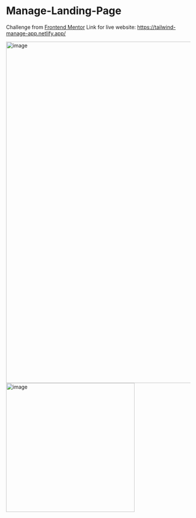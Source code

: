 # Manage-Landing-Page
Challenge from <a href="https://www.frontendmentor.io/home">Frontend Mentor</a>
Link for live website: https://tailwind-manage-app.netlify.app/

<img width="929" alt="image" src="https://user-images.githubusercontent.com/71205609/183234208-74d55fc7-fae3-4335-bf41-1bf550eceebb.png">
<img width="351" alt="image" src="https://user-images.githubusercontent.com/71205609/183234217-b759e002-a5e9-4831-b9da-decf5afe4d2d.png">
